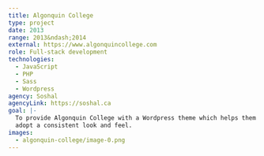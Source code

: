 ```yaml
---
title: Algonquin College
type: project
date: 2013
range: 2013&ndash;2014
external: https://www.algonquincollege.com
role: Full-stack development
technologies:
  - JavaScript
  - PHP
  - Sass
  - Wordpress
agency: Soshal
agencyLink: https://soshal.ca
goal: |-
  To provide Algonquin College with a Wordpress theme which helps them to
  adopt a consistent look and feel.
images:
  - algonquin-college/image-0.png
---
```

